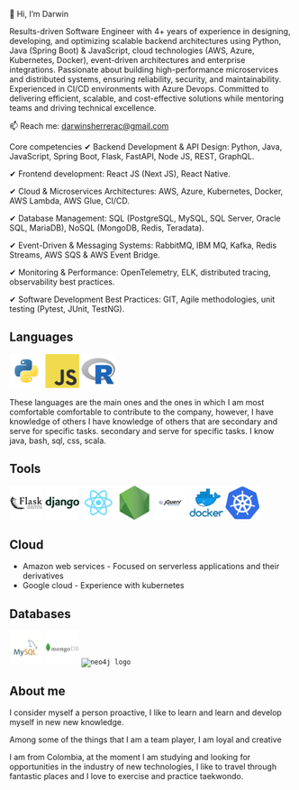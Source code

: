 
👋 Hi, I’m Darwin

Results-driven Software Engineer with 4+ years of experience in designing,
developing, and optimizing scalable backend architectures using Python, Java
(Spring Boot) & JavaScript, cloud technologies (AWS, Azure, Kubernetes, Docker),
event-driven architectures and enterprise integrations. Passionate about building
high-performance microservices and distributed systems, ensuring reliability,
security, and maintainability. Experienced in CI/CD environments with Azure
Devops. Committed to delivering efficient, scalable, and cost-effective solutions
while mentoring teams and driving technical excellence.

📫 Reach me: [darwinsherrerac@gmail.com](darwinsherrerac@gmail.com)

Core competencies
✔ Backend Development & API Design: 
Python, Java, JavaScript, Spring Boot, Flask, FastAPI, Node JS, REST, GraphQL.



✔ Frontend development: 
React JS (Next JS), React Native.


✔ Cloud & Microservices Architectures: 
AWS, Azure, Kubernetes, Docker, AWS Lambda, AWS Glue, CI/CD.


✔ Database Management: 
SQL (PostgreSQL, MySQL, SQL Server, Oracle SQL, MariaDB), NoSQL (MongoDB, Redis, Teradata).


✔ Event-Driven & Messaging Systems: 
RabbitMQ, IBM MQ, Kafka, Redis Streams, AWS SQS & AWS Event Bridge.


✔ Monitoring & Performance:
OpenTelemetry, ELK, distributed tracing, observability best practices.


✔ Software Development Best Practices: 
GIT, Agile methodologies, unit testing (Pytest, JUnit, TestNG).


## Languages

<code><img src="https://raw.githubusercontent.com/github/explore/80688e429a7d4ef2fca1e82350fe8e3517d3494d/topics/python/python.png" width="60" alt="python lang logo" /></code>
<code><img src="https://raw.githubusercontent.com/github/explore/80688e429a7d4ef2fca1e82350fe8e3517d3494d/topics/javascript/javascript.png" width="60" alt="javascript lang logo" /></code>
<code><img src="https://raw.githubusercontent.com/github/explore/80688e429a7d4ef2fca1e82350fe8e3517d3494d/topics/r/r.png" width="60" alt="python lang logo" /></code>

These languages are the main ones and the ones in which I am most
comfortable comfortable to contribute to the company, however, I have
knowledge of others I have knowledge of others that are secondary and
serve for specific tasks. secondary and serve for specific tasks. I know
java, bash, sql, css, scala.

## Tools

<code><img src="https://raw.githubusercontent.com/github/explore/80688e429a7d4ef2fca1e82350fe8e3517d3494d/topics/flask/flask.png" width="60" alt="flask logo" /></code>
<code><img src="https://raw.githubusercontent.com/github/explore/80688e429a7d4ef2fca1e82350fe8e3517d3494d/topics/django/django.png" width="60" alt="django logo" /></code>
<code><img src="https://raw.githubusercontent.com/github/explore/80688e429a7d4ef2fca1e82350fe8e3517d3494d/topics/react/react.png" width="60" alt="react logo" /></code>
<code><img src="https://raw.githubusercontent.com/github/explore/80688e429a7d4ef2fca1e82350fe8e3517d3494d/topics/nodejs/nodejs.png" width="60" alt="nodejs logo" /></code>
<code><img src="https://raw.githubusercontent.com/github/explore/80688e429a7d4ef2fca1e82350fe8e3517d3494d/topics/jquery/jquery.png" width="60" alt="jquery logo" /></code>
<code><img src="https://raw.githubusercontent.com/github/explore/80688e429a7d4ef2fca1e82350fe8e3517d3494d/topics/docker/docker.png" width="60" alt="docker logo" /></code>
<code><img src="https://raw.githubusercontent.com/github/explore/80688e429a7d4ef2fca1e82350fe8e3517d3494d/topics/kubernetes/kubernetes.png" width="60" alt="kubernetes logo" /></code>

## Cloud

-   Amazon web services - Focused on serverless applications and their
    derivatives
-   Google cloud - Experience with kubernetes

## Databases

<code><img src="https://raw.githubusercontent.com/github/explore/80688e429a7d4ef2fca1e82350fe8e3517d3494d/topics/mysql/mysql.png" width="60" alt="mysql logo" /></code>
<code><img src="https://raw.githubusercontent.com/github/explore/80688e429a7d4ef2fca1e82350fe8e3517d3494d/topics/mongodb/mongodb.png" width="60" alt="mongodb logo" /></code>
<code><img src="https://dist.neo4j.com/wp-content/uploads/20210423072428/neo4j-logo-2020-1.svg" width="60" alt="neo4j logo" /></code>

## About me

I consider myself a person proactive, I like to learn and learn and
develop myself in new new knowledge.

Among some of the things that I am a team player, I am loyal and
creative

I am from Colombia, at the moment I am studying and looking for
opportunities in the industry of new technologies, I like to travel
through fantastic places and I love to exercise and practice taekwondo.
